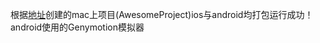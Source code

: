 根据[地址](https://reactnative.cn/docs/getting-started.html)创建的mac上项目(AwesomeProject)ios与android均打包运行成功！
android使用的Genymotion模拟器
